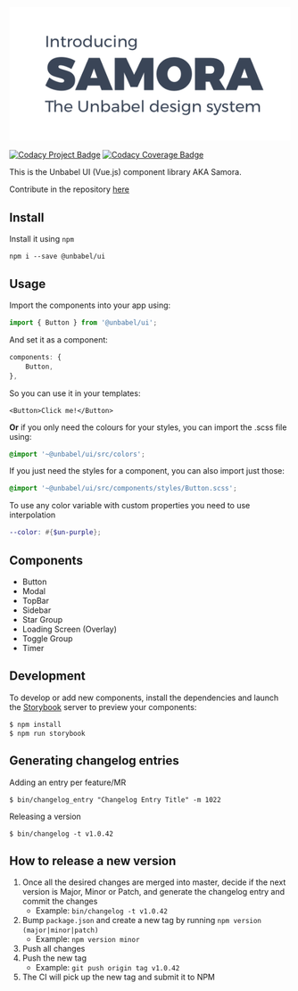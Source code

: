 ![Samora Design System](assets/samora-design-system.png)


[![Codacy Project Badge](https://api.codacy.com/project/badge/Grade/ea4b54e307344256a5bd0e60fc3a402a)](https://www.codacy.com/app/unbabel/ui)
[![Codacy Coverage Badge](https://api.codacy.com/project/badge/Coverage/ea4b54e307344256a5bd0e60fc3a402a)](https://www.codacy.com/app/unbabel/ui)

This is the Unbabel UI (Vue.js) component library AKA Samora.

Contribute in the repository [here](https://github.com/Unbabel/ui)

## Install
Install it using `npm`

```shell
npm i --save @unbabel/ui
```

## Usage
Import the components into your app using:

```javascript
import { Button } from '@unbabel/ui';
```

And set it as a component:
```javascript
components: {
	Button,
},
```

So you can use it in your templates:
```vue
<Button>Click me!</Button>
```

**Or** if you only need the colours for your styles, you can import the .scss file using:

```scss
@import '~@unbabel/ui/src/colors';
```

If you just need the styles for a component, you can also import just those:

```scss
@import '~@unbabel/ui/src/components/styles/Button.scss';
```

To use any color variable with custom properties you need to use interpolation

```scss
--color: #{$un-purple};
```

## Components
- Button
- Modal
- TopBar
- Sidebar
- Star Group
- Loading Screen (Overlay)
- Toggle Group
- Timer

## Development
To develop or add new components, install the dependencies and launch the [Storybook](https://storybook.js.org/basics/guide-vue/) server to preview your components:

```shell
$ npm install
$ npm run storybook
```

## Generating changelog entries

Adding an entry per feature/MR

```shell
$ bin/changelog_entry "Changelog Entry Title" -m 1022
```

Releasing a version

```shell
$ bin/changelog -t v1.0.42
```

## How to release a new version

1. Once all the desired changes are merged into master, decide if the next version is Major, Minor or Patch, and generate the changelog entry and commit the changes
    - Example: `bin/changelog -t v1.0.42`
2. Bump `package.json` and create a new tag by running `npm version (major|minor|patch)`
    - Example: `npm version minor`
3. Push all changes
4. Push the new tag
    - Example: `git push origin tag v1.0.42`
5. The CI will pick up the new tag and submit it to NPM